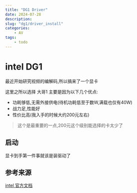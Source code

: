 ```yaml
---
title: "DG1 Driver"
date: 2024-07-28
description: 
slug: "dg1/driver_install"
categories:
    - AV
tags:
    - todo
---
```

# intel DG1

最近开始研究视频的编解码,所以搞来了一个显卡

这里之所以选择 大哥1 主要是因为以下几个优点:

- 功耗够低,无需外接供电(待机功耗低至于数W,满载也仅有40W)
- 战力足,性能好
- 性价比高(我入手的时候大约200元左右)
> 这个是最重要的一点,200元这个级别能选择的卡太少了

## 启动

显卡到手第一件事就该是装驱动了


## 参考来源

[intel 官方文档](https://dgpu-docs.intel.com/driver/client/overview.html)